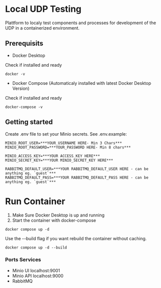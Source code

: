 # Local UDP Testing

Plattform to localy test components and processes for development of the UDP in a containerized environment.

## Prerequisits

- Docker Desktop

Check if installed and ready

```
docker -v
```

- Docker Compose (Automaticaly installed with latest Docker Desktop Version)

Check if installed and ready

```
docker-compose -v
```

## Getting started

Create .env file to set your Minio secrets. See .env.example:

```
MINIO_ROOT_USER=***YOUR_USERNAME HERE- Min 3 Chars***
MINIO_ROOT_PASSWORD=***YOUR_PASSWORD HERE- Min 8 chars***

MINIO_ACCESS_KEY=***YOUR ACCESS_KEY HERE***
MINIO_SECRET_KEY=***YOUR MINIO_SECRET_KEY HERE***

RABBITMQ_DEFAULT_USER=***YOUR RABBITMQ_DEFAULT_USER HERE - can be anything eg. `guest`***
RABBITMQ_DEFAULT_PASS=***YOUR RABBITMQ_DEFAULT_PASS HERE - can be anything eg. `guest`***
```

# Run Container

1. Make Sure Docker Desktop is up and running
2. Start the container with docker-compose

```
docker compose up -d
```

Use the --build flag if you want rebuild the container without caching.

```
docker compose up -d --build
```

### Ports Services

- Minio UI localhost:9001
- Minio API localhost:9000
- RabbitMQ
